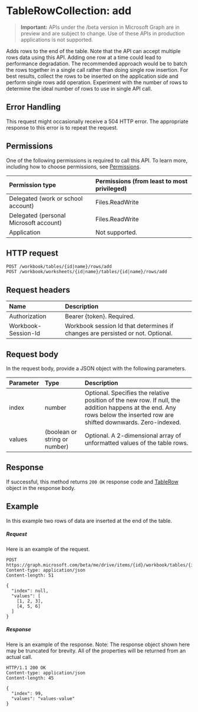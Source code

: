 # TableRowCollection: add

> **Important:** APIs under the /beta version in Microsoft Graph are in preview and are subject to change. Use of these APIs in production applications is not supported.

Adds rows to the end of the table. Note that the API can accept multiple rows data using this API. Adding one row at a time could lead to performance degradation. The recommended approach would be to batch the rows together in a single call rather than doing single row insertion. For best results, collect the rows to be inserted on the application side and perform single rows add operation. Experiment with the number of rows to determine the ideal number of rows to use in single API call. 

## Error Handling

This request might occasionally receive a 504 HTTP error. The appropriate response to this error is to repeat the request.

## Permissions
One of the following permissions is required to call this API. To learn more, including how to choose permissions, see [Permissions](/graph/permissions_reference).

|Permission type      | Permissions (from least to most privileged)              |
|:--------------------|:---------------------------------------------------------|
|Delegated (work or school account) | Files.ReadWrite    |
|Delegated (personal Microsoft account) | Files.ReadWrite    |
|Application | Not supported. |

## HTTP request
<!-- { "blockType": "ignored" } -->
```http
POST /workbook/tables/{id|name}/rows/add
POST /workbook/worksheets/{id|name}/tables/{id|name}/rows/add

```
## Request headers
| Name       | Description|
|:---------------|:----------|
| Authorization  | Bearer {token}. Required. |
| Workbook-Session-Id  | Workbook session Id that determines if changes are persisted or not. Optional.|

## Request body
In the request body, provide a JSON object with the following parameters.

| Parameter	   | Type	|Description|
|:---------------|:--------|:----------|
|index|number|Optional. Specifies the relative position of the new row. If null, the addition happens at the end. Any rows below the inserted row are shifted downwards. Zero-indexed.|
|values|(boolean or string or number)|Optional. A 2-dimensional array of unformatted values of the table rows.|

## Response

If successful, this method returns `200 OK` response code and [TableRow](../resources/tablerow.md) object in the response body.

## Example
In this example two rows of data are inserted at the end of the table. 

##### Request
Here is an example of the request.
<!-- {
  "blockType": "request",
  "name": "tablerowcollection_add"
}-->
```http
POST https://graph.microsoft.com/beta/me/drive/items/{id}/workbook/tables/{id|name}/rows/add
Content-type: application/json
Content-length: 51

{
  "index": null,
  "values": [
    [1, 2, 3],
    [4, 5, 6]
  ]
}
```

##### Response
Here is an example of the response. Note: The response object shown here may be truncated for brevity. All of the properties will be returned from an actual call.
<!-- {
  "blockType": "response",
  "truncated": true,
  "@odata.type": "microsoft.graph.tableRow"
} -->
```http
HTTP/1.1 200 OK
Content-type: application/json
Content-length: 45

{
  "index": 99,
  "values": "values-value"
}
```

<!-- uuid: 8fcb5dbc-d5aa-4681-8e31-b001d5168d79
2015-10-25 14:57:30 UTC -->
<!-- {
  "type": "#page.annotation",
  "description": "TableRowCollection: add",
  "keywords": "",
  "section": "documentation",
  "tocPath": ""
}-->
